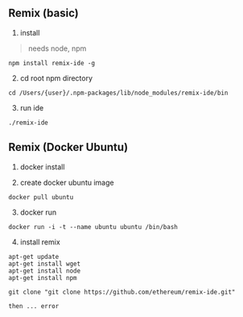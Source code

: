 ## Remix (basic)

1. install
> needs node, npm

```
npm install remix-ide -g
```

2. cd root npm directory
```
cd /Users/{user}/.npm-packages/lib/node_modules/remix-ide/bin
```

3. run ide
```
./remix-ide
```



## Remix (Docker Ubuntu)

1. docker install

2. create docker ubuntu image
```
docker pull ubuntu
```

3. docker run
```
docker run -i -t --name ubuntu ubuntu /bin/bash
```

4. install remix
```
apt-get update
apt-get install wget
apt-get install node
apt-get install npm

git clone "git clone https://github.com/ethereum/remix-ide.git"

then ... error

```
